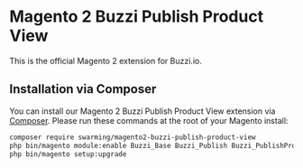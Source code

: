 Magento 2 Buzzi Publish Product View
=============================================

This is the official Magento 2 extension for Buzzi.io.

## Installation via Composer

You can install our Magento 2 Buzzi Publish Product View extension via [Composer](http://getcomposer.org/). Please run these commands at the root of your Magento install:
 ```bash
 composer require swarming/magento2-buzzi-publish-product-view
 php bin/magento module:enable Buzzi_Base Buzzi_Publish Buzzi_PublishProductView
 php bin/magento setup:upgrade
 ```
